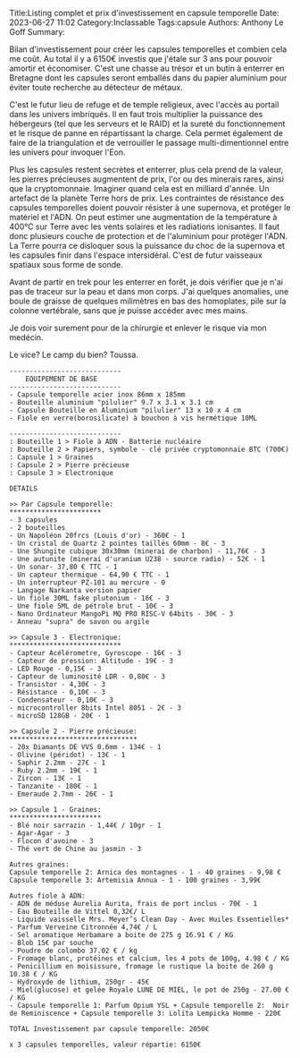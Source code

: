 Title:Listing complet et prix d'investissement en capsule temporelle
Date: 2023-06-27 11:02
Category:Inclassable
Tags:capsule
Authors: Anthony Le Goff
Summary:

Bilan d'investissement pour créer les capsules temporelles et combien cela me coût. Au total il y a 6150€ investis que j'étale sur 3 ans pour pouvoir amortir et économiser. C'est une chasse au trésor et un butin à enterrer en Bretagne dont les capsules seront emballés dans du papier aluminium pour éviter toute recherche au détecteur de métaux.

C'est le futur lieu de refuge et de temple religieux, avec l'accès au portail dans les univers imbriqués. Il en faut trois multiplier la puissance des hébergeurs (tel que les serveurs et le RAID) et la sureté du fonctionnement et le risque de panne en répartissant la charge. Cela permet également de faire de la triangulation et de verrouiller le passage multi-dimentionnel entre les univers pour invoquer l'Eon.

Plus les capsules restent secrètes et enterrer, plus cela prend de la valeur, les pierres précieuses augmentent de prix, l'or ou des minerais rares, ainsi que la cryptomonnaie. Imaginer quand cela est en milliard d'année. Un artefact de la planète Terre hors de prix. Les contraintes de résistance des capsules temporelles doient pouvoir résister à une supernova, et protéger le matériel et l'ADN. On peut estimer une augmentation de la température à 400°C sur Terre avec les vents solaires et les radiations ionisantes. Il faut donc plusieurs couche de protection et de l'aluminium pour protéger l'ADN. La Terre pourra ce disloquer sous la puissance du choc de la supernova et les capsules finir dans l'espace intersidéral. C'est de futur vaisseaux spatiaux sous forme de sonde.


Avant de partir en trek pour les enterrer en forêt, je dois vérifier que je n'ai pas de traceur sur la peau et dans mon corps. J'ai quelques anomalies, une boule de graisse de quelques milimètres en bas des homoplates, pile sur la colonne vertébrale, sans que je puisse accéder avec mes mains.

Je dois voir surement pour de la chirurgie et enlever le risque via mon medécin. 

Le vice? Le camp du bien? Toussa.


```Text
----------------------------
    EQUIPEMENT DE BASE
----------------------------
- Capsule temporelle acier inox 86mm x 185mm
- Bouteille aluminium "pilulier" 9.7 x 3.1 x 3.1 cm
- Capsule Bouteille en Aluminium "pilulier" 13 x 10 x 4 cm
- Fiole en verre(borosilicate) à bouchon à vis hermétique 10ML

----------------------------
: Bouteille 1 > Fiole à ADN - Batterie nucléaire
: Bouteille 2 > Papiers, symbole - clé privée cryptomonnaie BTC (700€)
: Capsule 1 > Graines
: Capsule 2 > Pierre précieuse
: Capsule 3 > Electronique

DETAILS

>> Par Capsule temporelle:
***********************
- 3 capsules
- 2 bouteilles
- Un Napoléon 20frcs (Louis d'or) - 360€ - 1
- Un cristal de Quartz 2 pointes taillés 60mm - 8€ - 3
- Une Shungite cubique 30x30mm (minerai de charbon) - 11,76€ - 3
- Une autunite (minerai d'uranium U238 - source radio) - 52€ - 1
- Un sonar- 37,80 € TTC - 1
- Un capteur thermique - 64,90 € TTC - 1
- Un interrupteur PZ-101 au mercure - 0
- Langage Narkanta version papier
- Un fiole 30ML fake plutonium - 16€ - 3
- Une fiole 5ML de pétrole brut - 10€ - 3
- Nano Ordinateur MangoPi MQ PRO RISC-V 64bits - 30€ - 3
- Anneau "supra" de savon ou argile

>> Capsule 3 - Electronique:
****************************
- Capteur Acélérometre, Gyroscope - 16€ - 3
- Capteur de pression: Altitude - 19€ - 3
- LED Rouge - 0,15€ - 3
- Capteur de luminosité LDR - 0,80€ - 3
- Transistor - 4,30€ - 3
- Résistance - 0,10€ - 3
- Condensateur - 0,10€ - 3
- microcontroller 8bits Intel 8051 - 2€ - 3
- microSD 128GB - 20€ - 1

>> Capsule 2 - Pierre précieuse:
********************************
- 20x Diamants DE VVS 0.6mm - 134€ - 1
- Olivine (péridot) - 13€ - 1
- Saphir 2.2mm - 27€ - 1
- Ruby 2.2mm - 19€ - 1
- Zircon - 13€ - 1
- Tanzanite - 180€ - 1
- Emeraude 2.7mm - 26€ - 1

>> Capsule 1 - Graines:
***********************
- Blé noir sarrazin - 1,44€ / 10gr - 1
- Agar-Agar - 3
- Flocon d'avoine - 3
- Thé vert de Chine au jasmin - 3

Autres graines:
Capsule temporelle 2: Arnica des montagnes - 1 - 40 graines - 9,98 €
Capsule temporelle 3: Artemisia Annua - 1 - 100 graines - 3,99€

Autres fiole à ADN: 
- ADN de méduse Aurelia Aurita, frais de port inclus - 70€ - 1
- Eau Bouteille de Vittel 0,32€/ L
- Liquide vaisselle Mrs. Meyer’s Clean Day - Avec Huiles Essentielles* - Parfum Verveine Citronnée 4,74€ / L
- Sel aromatique Herbamare a boite de 275 g 16.91 € / KG 
- Blob 15€ par souche
- Poudre de colombo 37.02 € / kg
- Fromage blanc, protéines et calcium, les 4 pots de 100g, 4.98 € / KG 
- Penicillium en moisissure, fromage le rustique la boite de 260 g 10.38 € / KG 
- Hydroxyde de lithium, 250gr - 45€
- Miel(glucose) et gelée Royale LUNE DE MIEL, le pot de 250g - 27.00 € / KG 
- Capsule temporelle 1: Parfum Opium YSL + Capsule temporelle 2:  Noir de Reminiscence + Capsule temporelle 3: Lolita Lempicka Homme - 220€ 

TOTAL Investissement par capsule temporelle: 2050€

x 3 capsules temporelles, valeur répartie: 6150€
```
